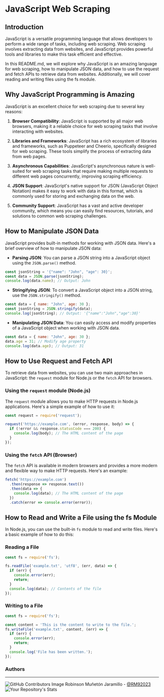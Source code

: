 # JavaScript Web Scraping

## Introduction

JavaScript is a versatile programming language that allows developers to perform a wide range of tasks, including web scraping. Web scraping involves extracting data from websites, and JavaScript provides powerful tools and libraries to make this task efficient and effective.

In this README.md, we will explore why JavaScript is an amazing language for web scraping, how to manipulate JSON data, and how to use the request and fetch APIs to retrieve data from websites. Additionally, we will cover reading and writing files using the fs module.

## Why JavaScript Programming is Amazing

JavaScript is an excellent choice for web scraping due to several key reasons:

1. **Browser Compatibility**: JavaScript is supported by all major web browsers, making it a reliable choice for web scraping tasks that involve interacting with websites.

2. **Libraries and Frameworks**: JavaScript has a rich ecosystem of libraries and frameworks, such as Puppeteer and Cheerio, specifically designed for web scraping. These tools simplify the process of extracting data from web pages.

3. **Asynchronous Capabilities**: JavaScript's asynchronous nature is well-suited for web scraping tasks that require making multiple requests to different web pages concurrently, improving scraping efficiency.

4. **JSON Support**: JavaScript's native support for JSON (JavaScript Object Notation) makes it easy to work with data in this format, which is commonly used for storing and exchanging data on the web.

5. **Community Support**: JavaScript has a vast and active developer community, which means you can easily find resources, tutorials, and solutions to common web scraping challenges.

## How to Manipulate JSON Data

JavaScript provides built-in methods for working with JSON data. Here's a brief overview of how to manipulate JSON data:

- **Parsing JSON**: You can parse a JSON string into a JavaScript object using the `JSON.parse()` method.

```javascript
const jsonString = '{"name": "John", "age": 30}';
const data = JSON.parse(jsonString);
console.log(data.name); // Output: John
```

- **Stringifying JSON**: To convert a JavaScript object into a JSON string, use the `JSON.stringify()` method.

```javascript
const data = { name: "John", age: 30 };
const jsonString = JSON.stringify(data);
console.log(jsonString); // Output: '{"name":"John","age":30}'
```

- **Manipulating JSON Data**: You can easily access and modify properties of a JavaScript object when working with JSON data.

```javascript
const data = { name: "John", age: 30 };
data.age = 31; // Modify age property
console.log(data.age); // Output: 31
```

## How to Use Request and Fetch API

To retrieve data from websites, you can use two main approaches in JavaScript: the `request` module for Node.js or the `fetch` API for browsers.

### Using the `request` module (Node.js)

The `request` module allows you to make HTTP requests in Node.js applications. Here's a simple example of how to use it:

```javascript
const request = require('request');

request('https://example.com', (error, response, body) => {
  if (!error && response.statusCode === 200) {
    console.log(body); // The HTML content of the page
  }
});
```

### Using the `fetch` API (Browser)

The `fetch` API is available in modern browsers and provides a more modern and flexible way to make HTTP requests. Here's an example:

```javascript
fetch('https://example.com')
  .then(response => response.text())
  .then(data => {
    console.log(data); // The HTML content of the page
  })
  .catch(error => console.error(error));
```

## How to Read and Write a File using the fs Module

In Node.js, you can use the built-in `fs` module to read and write files. Here's a basic example of how to do this:

### Reading a File

```javascript
const fs = require('fs');

fs.readFile('example.txt', 'utf8', (err, data) => {
  if (err) {
    console.error(err);
    return;
  }
  console.log(data); // Contents of the file
});
```

### Writing to a File

```javascript
const fs = require('fs');

const content = 'This is the content to write to the file.';
fs.writeFile('example.txt', content, (err) => {
  if (err) {
    console.error(err);
    return;
  }
  console.log('File has been written.');
});
```




### **Authors**
--- 

![GitHub Contributors Image](https://contrib.rocks/image?repo=RM92023/holbertonschool-low_level_programming)
Robinson Muñetón Jaramillo - <a href="https://github.com/RM92023" target="_blank"> @RM92023</a> ![Your Repository's Stats](https://github-readme-stats.vercel.app/api?username=RM92023&show_icons=true)